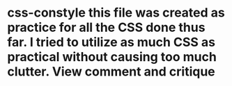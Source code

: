 # css-constyle this file was created as practice for all the CSS done thus far. I tried to utilize as much CSS as practical without causing too much clutter. View comment and critique